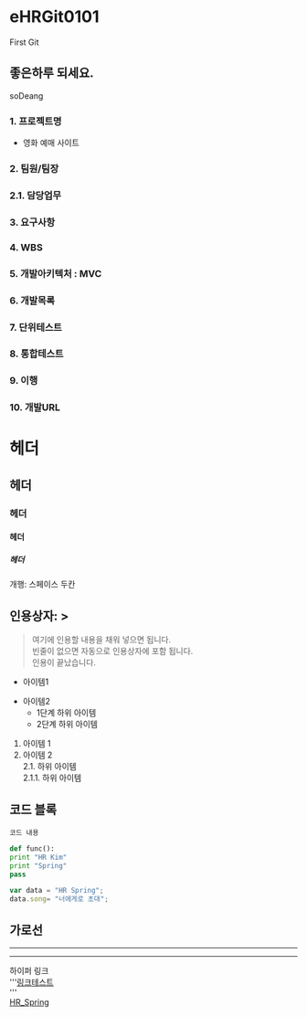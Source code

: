 # eHRGit0101
First Git

## 좋은하루 되세요.
soDeang

### 1. 프로젝트명
  - 영화 예매 사이트
  
### 2. 팀원/팀장

### 2.1. 담당업무

### 3. 요구사항

### 4. WBS

### 5. 개발아키텍처 : MVC

### 6. 개발목록

### 7. 단위테스트

### 8. 통합테스트
 
### 9. 이행

### 10. 개발URL  

# 헤더  
## 헤더  
### 헤더  
#### 헤더  
##### 헤더  
개행: 스페이스 두칸  

## 인용상자: >
> 여기에 인용할 내용을 채워 넣으면 됩니다.  
  빈줄이 없으면 자동으로 인용상자에 포함 됩니다.  
  인용이 끝났습니다.  
  
- 아이템1  
+ 아이템2  
  - 1단계 하위 아이템  
  * 2단계 하위 아이템  
  
1. 아이템 1  
2. 아이템 2  
   2.1. 하위 아이템  
       2.1.1. 하위 아이템  

## 코드 블록  
``` 프로그래밍 언어이름  
코드 내용  
```  

```python  
def func():
print "HR Kim"  
print "Spring"  
pass  
```

```javascript
var data = "HR Spring";  
data.song= "너에게로 초대";  
```


가로선
---  
***  
----------

하이퍼 링크  
'''[링크테스트](URL "설명")  
'''  
[HR_Spring](https://cafe.naver.com/kndjang "SIST 강북 스프링")  
